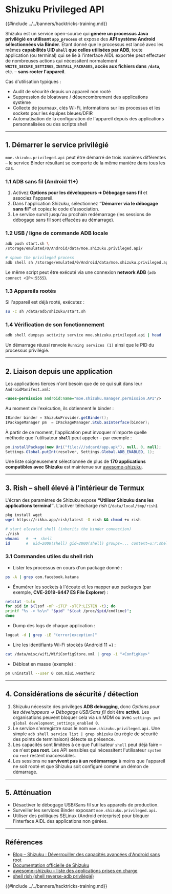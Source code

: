 # Shizuku Privileged API

{{#include ../../banners/hacktricks-training.md}}

Shizuku est un service open-source qui **génère un processus Java privilégié en utilisant `app_process`** et expose des **API système Android sélectionnées via Binder**. Étant donné que le processus est lancé avec les mêmes **capabilités UID `shell` que celles utilisées par ADB**, toute application (ou terminal) qui se lie à l'interface AIDL exportée peut effectuer de nombreuses actions qui nécessitent normalement **`WRITE_SECURE_SETTINGS`, `INSTALL_PACKAGES`, accès aux fichiers dans `/data`,** etc. – **sans rooter l'appareil**.

Cas d'utilisation typiques :
* Audit de sécurité depuis un appareil non rooté
* Suppression de bloatware / désencombrement des applications système
* Collecte de journaux, clés Wi-Fi, informations sur les processus et les sockets pour les équipes bleues/DFIR
* Automatisation de la configuration de l'appareil depuis des applications personnalisées ou des scripts shell

---
## 1. Démarrer le service privilégié

`moe.shizuku.privileged.api` peut être démarré de trois manières différentes – le service Binder résultant se comporte de la même manière dans tous les cas.

### 1.1 ADB sans fil (Android 11+)
1. Activez **Options pour les développeurs ➜ Débogage sans fil** et associez l'appareil.
2. Dans l'application Shizuku, sélectionnez **“Démarrer via le débogage sans fil”** et copiez le code d'association.
3. Le service survit jusqu'au prochain redémarrage (les sessions de débogage sans fil sont effacées au démarrage).

### 1.2 USB / ligne de commande ADB locale
```bash
adb push start.sh \
/storage/emulated/0/Android/data/moe.shizuku.privileged.api/

# spawn the privileged process
adb shell sh /storage/emulated/0/Android/data/moe.shizuku.privileged.api/start.sh
```
Le même script peut être exécuté via une connexion **network ADB** (`adb connect <IP>:5555`).

### 1.3 Appareils rootés
Si l'appareil est déjà rooté, exécutez :
```bash
su -c sh /data/adb/shizuku/start.sh
```
### 1.4 Vérification de son fonctionnement
```bash
adb shell dumpsys activity service moe.shizuku.privileged.api | head
```
Un démarrage réussi renvoie `Running services (1)` ainsi que le PID du processus privilégié.

---
## 2. Liaison depuis une application
Les applications tierces n'ont besoin que de ce qui suit dans leur `AndroidManifest.xml`:
```xml
<uses-permission android:name="moe.shizuku.manager.permission.API"/>
```
Au moment de l'exécution, ils obtiennent le binder :
```java
IBinder binder = ShizukuProvider.getBinder();
IPackageManager pm  = IPackageManager.Stub.asInterface(binder);
```
À partir de ce moment, l'application peut invoquer n'importe quelle méthode que l'utilisateur **`shell`** peut appeler – par exemple :
```java
pm.installPackage(new Uri("file:///sdcard/app.apk"), null, 0, null);
Settings.Global.putInt(resolver, Settings.Global.ADB_ENABLED, 1);
```
Une liste soigneusement sélectionnée de plus de **170 applications compatibles avec Shizuku** est maintenue sur [awesome-shizuku](https://github.com/timschneeb/awesome-shizuku).

---
## 3. Rish – shell élevé à l'intérieur de Termux
L'écran des paramètres de Shizuku expose **“Utiliser Shizuku dans les applications terminal”**. L'activer télécharge *rish* (`/data/local/tmp/rish`).
```bash
pkg install wget
wget https://rikka.app/rish/latest -O rish && chmod +x rish

# start elevated shell (inherits the binder connection)
./rish
whoami   #  ➜  shell
id       #  uid=2000(shell) gid=2000(shell) groups=... context=u:r:shell:s0
```
### 3.1 Commandes utiles du shell rish
* Lister les processus en cours d'un package donné :
```bash
ps -A | grep com.facebook.katana
```
* Énumérer les sockets à l'écoute et les mapper aux packages (par exemple, **CVE-2019-6447 ES File Explorer**) :
```bash
netstat -tuln
for pid in $(lsof -nP -iTCP -sTCP:LISTEN -t); do
printf "%s -> %s\n" "$pid" "$(cat /proc/$pid/cmdline)";
done
```
* Dump des logs de chaque application :
```bash
logcat -d | grep -iE "(error|exception)"
```
* Lire les identifiants Wi-Fi stockés (Android 11 +) :
```bash
cat /data/misc/wifi/WifiConfigStore.xml | grep -i "<ConfigKey>"
```
* Débloat en masse (exemple) :
```bash
pm uninstall --user 0 com.miui.weather2
```

---
## 4. Considérations de sécurité / détection
1. Shizuku nécessite des privilèges **ADB debugging**, donc _Options pour les développeurs → Débogage USB/Sans fil_ doit être **activé**.
Les organisations peuvent bloquer cela via un MDM ou avec `settings put global development_settings_enabled 0`.
2. Le service s'enregistre sous le nom `moe.shizuku.privileged.api`.
Une simple `adb shell service list | grep shizuku` (ou règle de sécurité des points de terminaison) détecte sa présence.
3. Les capacités sont limitées à ce que l'utilisateur `shell` peut déjà faire – ce n'est **pas root**.
Les API sensibles qui nécessitent l'utilisateur `system` ou `root` restent inaccessibles.
4. Les sessions ne **survivent pas à un redémarrage** à moins que l'appareil ne soit rooté et que Shizuku soit configuré comme un démon de démarrage.

---
## 5. Atténuation
* Désactiver le débogage USB/Sans fil sur les appareils de production.
* Surveiller les services Binder exposant `moe.shizuku.privileged.api`.
* Utiliser des politiques SELinux (Android enterprise) pour bloquer l'interface AIDL des applications non gérées.

---
## Références

- [Blog – Shizuku : Déverrouiller des capacités avancées d'Android sans root](https://www.mobile-hacker.com/2025/07/14/shizuku-unlocking-advanced-android-capabilities-without-root/)
- [Documentation officielle de Shizuku](https://shizuku.rikka.app/)
- [awesome-shizuku – liste des applications prises en charge](https://github.com/timschneeb/awesome-shizuku)
- [shell rish (shell reverse-adb privilégié)](https://github.com/RikkaApps/Shizuku/blob/master/RISH.md)

{{#include ../../banners/hacktricks-training.md}}
